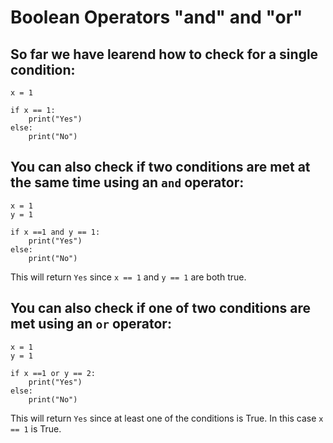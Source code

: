 # Boolean Operators "and" and "or"

## So far we have learend how to check for a single condition:

```
x = 1

if x == 1:
    print("Yes")
else:
    print("No")

```
## You can also check if two conditions are met at the same time using an ```and``` operator:

```
x = 1
y = 1

if x ==1 and y == 1:
    print("Yes")
else:
    print("No")
```
This will return ```Yes``` since ```x == 1``` and ```y == 1``` are both true.

## You can also check if one of two conditions are met using an ```or``` operator:

```
x = 1
y = 1

if x ==1 or y == 2:
    print("Yes")
else:
    print("No")
```
This will return ```Yes``` since at least one of the conditions is True. In this case ```x == 1``` is True. 